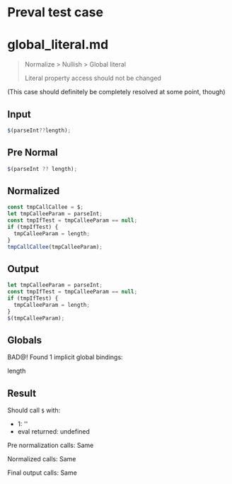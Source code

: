 # Preval test case

# global_literal.md

> Normalize > Nullish > Global literal
>
> Literal property access should not be changed

(This case should definitely be completely resolved at some point, though)

## Input

`````js filename=intro
$(parseInt??length);
`````

## Pre Normal

`````js filename=intro
$(parseInt ?? length);
`````

## Normalized

`````js filename=intro
const tmpCallCallee = $;
let tmpCalleeParam = parseInt;
const tmpIfTest = tmpCalleeParam == null;
if (tmpIfTest) {
  tmpCalleeParam = length;
}
tmpCallCallee(tmpCalleeParam);
`````

## Output

`````js filename=intro
let tmpCalleeParam = parseInt;
const tmpIfTest = tmpCalleeParam == null;
if (tmpIfTest) {
  tmpCalleeParam = length;
}
$(tmpCalleeParam);
`````

## Globals

BAD@! Found 1 implicit global bindings:

length

## Result

Should call `$` with:
 - 1: '<function>'
 - eval returned: undefined

Pre normalization calls: Same

Normalized calls: Same

Final output calls: Same
